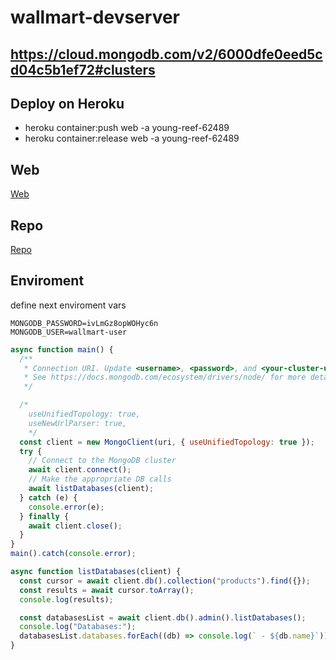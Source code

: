 # wallmart-devserver

## https://cloud.mongodb.com/v2/6000dfe0eed5cd04c5b1ef72#clusters

## Deploy on Heroku

- heroku container:push web -a young-reef-62489
- heroku container:release web -a young-reef-62489

## Web

[Web](https://young-reef-62489.herokuapp.com/)

## Repo

[Repo](https://github.com/docentedev/wallmart-devserver)

## Enviroment

define next enviroment vars

```env
MONGODB_PASSWORD=ivLmGz8opWOHyc6n
MONGODB_USER=wallmart-user
```

```js
async function main() {
  /**
   * Connection URI. Update <username>, <password>, and <your-cluster-url> to reflect your cluster.
   * See https://docs.mongodb.com/ecosystem/drivers/node/ for more details
   */

  /*
    useUnifiedTopology: true,
    useNewUrlParser: true,
    */
  const client = new MongoClient(uri, { useUnifiedTopology: true });
  try {
    // Connect to the MongoDB cluster
    await client.connect();
    // Make the appropriate DB calls
    await listDatabases(client);
  } catch (e) {
    console.error(e);
  } finally {
    await client.close();
  }
}
main().catch(console.error);

async function listDatabases(client) {
  const cursor = await client.db().collection("products").find({});
  const results = await cursor.toArray();
  console.log(results);

  const databasesList = await client.db().admin().listDatabases();
  console.log("Databases:");
  databasesList.databases.forEach((db) => console.log(` - ${db.name}`));
}
```
